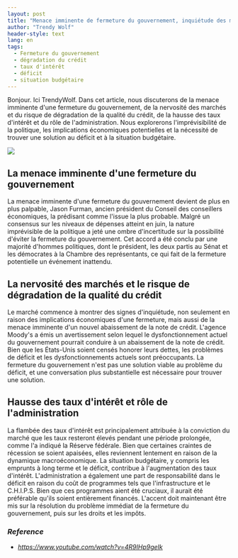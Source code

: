 ```yaml
---
layout: post
title: "Menace imminente de fermeture du gouvernement, inquiétude des marchés et hausse des taux d'intérêt"
author: "Trendy Wolf"
header-style: text
lang: en
tags:
  - Fermeture du gouvernement
  - dégradation du crédit
  - taux d'intérêt
  - déficit
  - situation budgétaire
---
```


Bonjour. Ici TrendyWolf. Dans cet article, nous discuterons de la menace imminente d'une fermeture du gouvernement, de la nervosité des marchés et du risque de dégradation de la qualité du crédit, de la hausse des taux d'intérêt et du rôle de l'administration. Nous explorerons l'imprévisibilité de la politique, les implications économiques potentielles et la nécessité de trouver une solution au déficit et à la situation budgétaire.

<img
    src="https://i.ytimg.com/vi/4R9IHp9geIk/hqdefault.jpg"
/>


## La menace imminente d'une fermeture du gouvernement
La menace imminente d'une fermeture du gouvernement devient de plus en plus palpable, Jason Furman, ancien président du Conseil des conseillers économiques, la prédisant comme l'issue la plus probable. Malgré un consensus sur les niveaux de dépenses atteint en juin, la nature imprévisible de la politique a jeté une ombre d'incertitude sur la possibilité d'éviter la fermeture du gouvernement. Cet accord a été conclu par une majorité d'hommes politiques, dont le président, les deux partis au Sénat et les démocrates à la Chambre des représentants, ce qui fait de la fermeture potentielle un événement inattendu.

## La nervosité des marchés et le risque de dégradation de la qualité du crédit
Le marché commence à montrer des signes d'inquiétude, non seulement en raison des implications économiques d'une fermeture, mais aussi de la menace imminente d'un nouvel abaissement de la note de crédit. L'agence Moody's a émis un avertissement selon lequel le dysfonctionnement actuel du gouvernement pourrait conduire à un abaissement de la note de crédit. Bien que les États-Unis soient censés honorer leurs dettes, les problèmes de déficit et les dysfonctionnements actuels sont préoccupants. La fermeture du gouvernement n'est pas une solution viable au problème du déficit, et une conversation plus substantielle est nécessaire pour trouver une solution.

## Hausse des taux d'intérêt et rôle de l'administration
La flambée des taux d'intérêt est principalement attribuée à la conviction du marché que les taux resteront élevés pendant une période prolongée, comme l'a indiqué la Réserve fédérale. Bien que certaines craintes de récession se soient apaisées, elles reviennent lentement en raison de la dynamique macroéconomique. La situation budgétaire, y compris les emprunts à long terme et le déficit, contribue à l'augmentation des taux d'intérêt. L'administration a également une part de responsabilité dans le déficit en raison du coût de programmes tels que l'infrastructure et le C.H.I.P.S. Bien que ces programmes aient été cruciaux, il aurait été préférable qu'ils soient entièrement financés. L'accent doit maintenant être mis sur la résolution du problème immédiat de la fermeture du gouvernement, puis sur les droits et les impôts.


### _Reference_
- _https://www.youtube.com/watch?v=4R9IHp9geIk_

